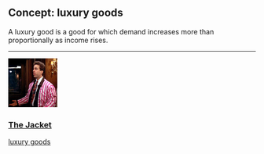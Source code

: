 ## Concept: luxury goods

A luxury good is a good for which demand increases more than proportionally as income rises.

<hr>
<div class="clip-listing">
<img src="media/icons/jacket.jpg" alt="The Jacket icon">

### [The Jacket](../clip/8/)

[luxury goods](/concept/luxury-goods/)
</div>

